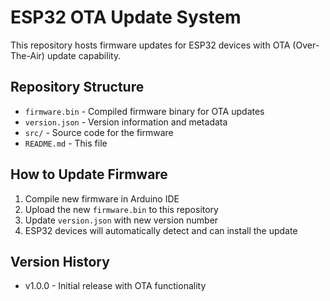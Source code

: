 # ESP32 OTA Update System

This repository hosts firmware updates for ESP32 devices with OTA (Over-The-Air) update capability.

## Repository Structure

- `firmware.bin` - Compiled firmware binary for OTA updates
- `version.json` - Version information and metadata
- `src/` - Source code for the firmware
- `README.md` - This file

## How to Update Firmware

1. Compile new firmware in Arduino IDE
2. Upload the new `firmware.bin` to this repository
3. Update `version.json` with new version number
4. ESP32 devices will automatically detect and can install the update

## Version History

- v1.0.0 - Initial release with OTA functionality
